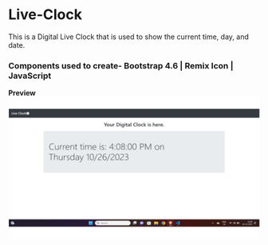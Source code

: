 # Live-Clock
This is a Digital Live Clock that is used to show the current time, day, and date.

### Components used to create- Bootstrap 4.6 | Remix Icon | JavaScript

**Preview**
![Preview](https://github.com/Ninja-Vikash/Assets/blob/main/LiveClock/LiveClock.png)
